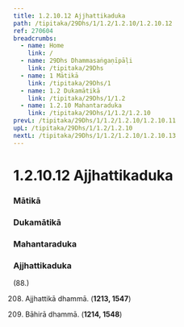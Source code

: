 ```yaml
---
title: 1.2.10.12 Ajjhattikaduka
path: /tipitaka/29Dhs/1/1.2/1.2.10/1.2.10.12
ref: 270604
breadcrumbs:
  - name: Home
    link: /
  - name: 29Dhs Dhammasaṅgaṇīpāḷi
    link: /tipitaka/29Dhs
  - name: 1 Mātikā
    link: /tipitaka/29Dhs/1
  - name: 1.2 Dukamātikā
    link: /tipitaka/29Dhs/1/1.2
  - name: 1.2.10 Mahantaraduka
    link: /tipitaka/29Dhs/1/1.2/1.2.10
prevL: /tipitaka/29Dhs/1/1.2/1.2.10/1.2.10.11
upL: /tipitaka/29Dhs/1/1.2/1.2.10
nextL: /tipitaka/29Dhs/1/1.2/1.2.10/1.2.10.13
---
```


# 1.2.10.12 Ajjhattikaduka

### Mātikā

### Dukamātikā

### Mahantaraduka

### Ajjhattikaduka

(88.)

208. Ajjhattikā dhammā. (**1213, 1547**)

209. Bāhirā dhammā. (**1214, 1548**)


